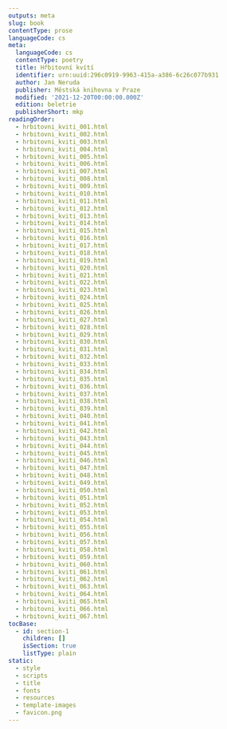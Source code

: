 ```yaml
---
outputs: meta
slug: book
contentType: prose
languageCode: cs
meta:
  languageCode: cs
  contentType: poetry
  title: Hřbitovní kvítí
  identifier: urn:uuid:296c0919-9963-415a-a386-6c26c077b931
  author: Jan Neruda
  publisher: Městská knihovna v Praze
  modified: '2021-12-20T00:00:00.000Z'
  edition: beletrie
  publisherShort: mkp
readingOrder:
  - hrbitovni_kviti_001.html
  - hrbitovni_kviti_002.html
  - hrbitovni_kviti_003.html
  - hrbitovni_kviti_004.html
  - hrbitovni_kviti_005.html
  - hrbitovni_kviti_006.html
  - hrbitovni_kviti_007.html
  - hrbitovni_kviti_008.html
  - hrbitovni_kviti_009.html
  - hrbitovni_kviti_010.html
  - hrbitovni_kviti_011.html
  - hrbitovni_kviti_012.html
  - hrbitovni_kviti_013.html
  - hrbitovni_kviti_014.html
  - hrbitovni_kviti_015.html
  - hrbitovni_kviti_016.html
  - hrbitovni_kviti_017.html
  - hrbitovni_kviti_018.html
  - hrbitovni_kviti_019.html
  - hrbitovni_kviti_020.html
  - hrbitovni_kviti_021.html
  - hrbitovni_kviti_022.html
  - hrbitovni_kviti_023.html
  - hrbitovni_kviti_024.html
  - hrbitovni_kviti_025.html
  - hrbitovni_kviti_026.html
  - hrbitovni_kviti_027.html
  - hrbitovni_kviti_028.html
  - hrbitovni_kviti_029.html
  - hrbitovni_kviti_030.html
  - hrbitovni_kviti_031.html
  - hrbitovni_kviti_032.html
  - hrbitovni_kviti_033.html
  - hrbitovni_kviti_034.html
  - hrbitovni_kviti_035.html
  - hrbitovni_kviti_036.html
  - hrbitovni_kviti_037.html
  - hrbitovni_kviti_038.html
  - hrbitovni_kviti_039.html
  - hrbitovni_kviti_040.html
  - hrbitovni_kviti_041.html
  - hrbitovni_kviti_042.html
  - hrbitovni_kviti_043.html
  - hrbitovni_kviti_044.html
  - hrbitovni_kviti_045.html
  - hrbitovni_kviti_046.html
  - hrbitovni_kviti_047.html
  - hrbitovni_kviti_048.html
  - hrbitovni_kviti_049.html
  - hrbitovni_kviti_050.html
  - hrbitovni_kviti_051.html
  - hrbitovni_kviti_052.html
  - hrbitovni_kviti_053.html
  - hrbitovni_kviti_054.html
  - hrbitovni_kviti_055.html
  - hrbitovni_kviti_056.html
  - hrbitovni_kviti_057.html
  - hrbitovni_kviti_058.html
  - hrbitovni_kviti_059.html
  - hrbitovni_kviti_060.html
  - hrbitovni_kviti_061.html
  - hrbitovni_kviti_062.html
  - hrbitovni_kviti_063.html
  - hrbitovni_kviti_064.html
  - hrbitovni_kviti_065.html
  - hrbitovni_kviti_066.html
  - hrbitovni_kviti_067.html
tocBase:
  - id: section-1
    children: []
    isSection: true
    listType: plain
static:
  - style
  - scripts
  - title
  - fonts
  - resources
  - template-images
  - favicon.png
---
```

